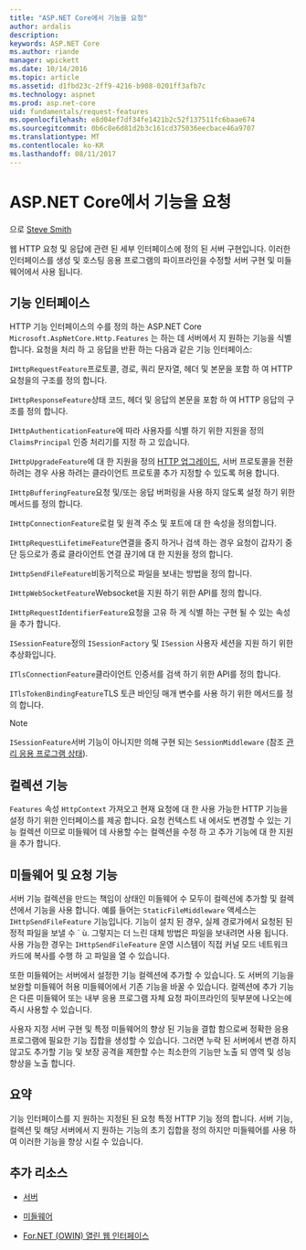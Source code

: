 ```yaml
---
title: "ASP.NET Core에서 기능을 요청"
author: ardalis
description: 
keywords: ASP.NET Core
ms.author: riande
manager: wpickett
ms.date: 10/14/2016
ms.topic: article
ms.assetid: d1fbd23c-2ff9-4216-b908-0201ff3afb7c
ms.technology: aspnet
ms.prod: asp.net-core
uid: fundamentals/request-features
ms.openlocfilehash: e8d04ef7df34fe1421b2c52f137511fc6baae674
ms.sourcegitcommit: 0b6c8e6d81d2b3c161cd375036eecbace46a9707
ms.translationtype: MT
ms.contentlocale: ko-KR
ms.lasthandoff: 08/11/2017
---
```

# <a name="request-features-in-aspnet-core"></a>ASP.NET Core에서 기능을 요청

으로 [Steve Smith](http://ardalis.com)

웹 HTTP 요청 및 응답에 관련 된 세부 인터페이스에 정의 된 서버 구현입니다. 이러한 인터페이스를 생성 및 호스팅 응용 프로그램의 파이프라인을 수정할 서버 구현 및 미들웨어에서 사용 됩니다.

## <a name="feature-interfaces"></a>기능 인터페이스

HTTP 기능 인터페이스의 수를 정의 하는 ASP.NET Core `Microsoft.AspNetCore.Http.Features` 는 하는 데 서버에서 지 원하는 기능을 식별 합니다. 요청을 처리 하 고 응답을 반환 하는 다음과 같은 기능 인터페이스:

`IHttpRequestFeature`프로토콜, 경로, 쿼리 문자열, 헤더 및 본문을 포함 하 여 HTTP 요청을의 구조를 정의 합니다.

`IHttpResponseFeature`상태 코드, 헤더 및 응답의 본문을 포함 하 여 HTTP 응답의 구조를 정의 합니다.

`IHttpAuthenticationFeature`에 따라 사용자를 식별 하기 위한 지원을 정의 `ClaimsPrincipal` 인증 처리기를 지정 하 고 있습니다.

`IHttpUpgradeFeature`에 대 한 지원을 정의 [HTTP 업그레이드](https://tools.ietf.org/html/rfc2616.html#section-14.42), 서버 프로토콜을 전환 하려는 경우 사용 하려는 클라이언트 프로토콜 추가 지정할 수 있도록 허용 합니다.

`IHttpBufferingFeature`요청 및/또는 응답 버퍼링을 사용 하지 않도록 설정 하기 위한 메서드를 정의 합니다.

`IHttpConnectionFeature`로컬 및 원격 주소 및 포트에 대 한 속성을 정의합니다.

`IHttpRequestLifetimeFeature`연결을 중지 하거나 검색 하는 경우 요청이 갑자기 중단 등으로가 종료 클라이언트 연결 끊기에 대 한 지원을 정의 합니다.

`IHttpSendFileFeature`비동기적으로 파일을 보내는 방법을 정의 합니다.

`IHttpWebSocketFeature`Websocket을 지원 하기 위한 API를 정의 합니다.

`IHttpRequestIdentifierFeature`요청을 고유 하 게 식별 하는 구현 될 수 있는 속성을 추가 합니다.

`ISessionFeature`정의 `ISessionFactory` 및 `ISession` 사용자 세션을 지원 하기 위한 추상화입니다.

`ITlsConnectionFeature`클라이언트 인증서를 검색 하기 위한 API를 정의 합니다.

`ITlsTokenBindingFeature`TLS 토큰 바인딩 매개 변수를 사용 하기 위한 메서드를 정의 합니다.

> [!NOTE]
> `ISessionFeature`서버 기능이 아니지만 의해 구현 되는 `SessionMiddleware` (참조 [관리 응용 프로그램 상태](app-state.md)).

## <a name="feature-collections"></a>컬렉션 기능

`Features` 속성 `HttpContext` 가져오고 현재 요청에 대 한 사용 가능한 HTTP 기능을 설정 하기 위한 인터페이스를 제공 합니다. 요청 컨텍스트 내 에서도 변경할 수 있는 기능 컬렉션 이므로 미들웨어 데 사용할 수는 컬렉션을 수정 하 고 추가 기능에 대 한 지원을 추가 합니다.

## <a name="middleware-and-request-features"></a>미들웨어 및 요청 기능

서버 기능 컬렉션을 만드는 책임이 상태인 미들웨어 수 모두이 컬렉션에 추가할 및 컬렉션에서 기능을 사용 합니다. 예를 들어는 `StaticFileMiddleware` 액세스는 `IHttpSendFileFeature` 기능입니다. 기능이 설치 된 경우, 실제 경로가에서 요청된 된 정적 파일을 보낼 수 ´ ù. 그렇지는 더 느린 대체 방법은 파일을 보내려면 사용 됩니다. 사용 가능한 경우는 `IHttpSendFileFeature` 운영 시스템이 직접 커널 모드 네트워크 카드에 복사를 수행 하 고 파일을 열 수 있습니다.

또한 미들웨어는 서버에서 설정한 기능 컬렉션에 추가할 수 있습니다. 도 서버의 기능을 보완할 미들웨어 허용 미들웨어에서 기존 기능을 바꿀 수 있습니다. 컬렉션에 추가 기능은 다른 미들웨어 또는 내부 응용 프로그램 자체 요청 파이프라인의 뒷부분에 나오는에 즉시 사용할 수 있습니다.

사용자 지정 서버 구현 및 특정 미들웨어의 향상 된 기능을 결합 함으로써 정확한 응용 프로그램에 필요한 기능 집합을 생성할 수 있습니다. 그러면 누락 된 서버에서 변경 하지 않고도 추가할 기능 및 보장 공격을 제한할 수는 최소한의 기능만 노출 되 영역 및 성능 향상을 노출 합니다.

## <a name="summary"></a>요약

기능 인터페이스를 지 원하는 지정된 된 요청 특정 HTTP 기능 정의 합니다. 서버 기능, 컬렉션 및 해당 서버에서 지 원하는 기능의 초기 집합을 정의 하지만 미들웨어를 사용 하 여 이러한 기능을 향상 시킬 수 있습니다.

## <a name="additional-resources"></a>추가 리소스

* [서버](servers/index.md)

* [미들웨어](middleware.md)

* [For.NET (OWIN) 열린 웹 인터페이스](owin.md)
